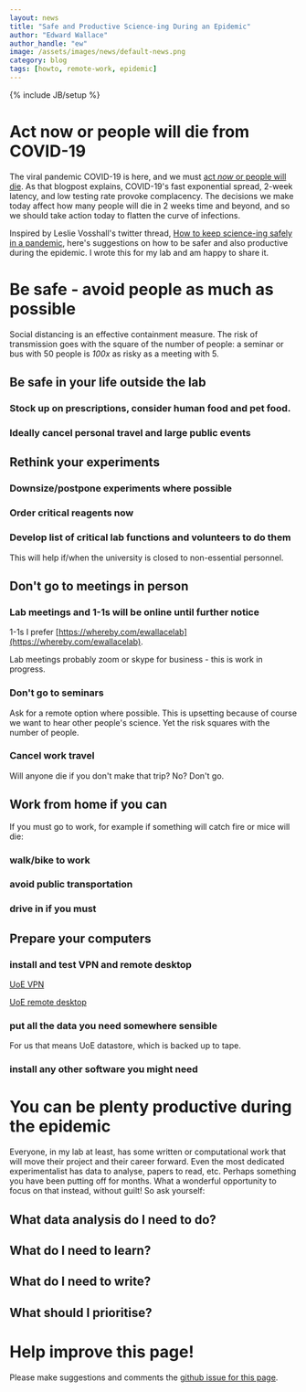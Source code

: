 ```yaml
---
layout: news
title: "Safe and Productive Science-ing During an Epidemic"
author: "Edward Wallace"
author_handle: "ew"
image: /assets/images/news/default-news.png
category: blog
tags: [howto, remote-work, epidemic]
---
```

{% include JB/setup %}

# Act now or people will die from COVID-19

The viral pandemic COVID-19 is here, and we must [act *now* or people will die](https://medium.com/@tomaspueyo/coronavirus-act-today-or-people-will-die-f4d3d9cd99ca). As that blogpost explains, COVID-19's fast exponential spread, 2-week latency, and low testing rate provoke complacency. The decisions we make today affect how many people will die in 2 weeks time and beyond, and so we should take action today to flatten the curve of infections.

Inspired by Leslie Vosshall's twitter thread, [How to keep science-ing safely in a pandemic](https://twitter.com/pollyp1/status/1237523543077736448), here's suggestions on how to be safer and also productive during the epidemic. I wrote this for my lab and am happy to share it.

# Be safe - avoid people as much as possible

Social distancing is an effective containment measure. The risk of transmission goes with the square of the number of people: a seminar or bus with 50 people is *100x* as risky as a meeting with 5.

## Be safe in your life outside the lab

### Stock up on prescriptions, consider human food and pet food.

### Ideally cancel personal travel and large public events

## Rethink your experiments

### Downsize/postpone experiments where possible

### Order critical reagents now

### Develop list of critical lab functions and volunteers to do them

This will help if/when the university is closed to non-essential personnel.

## Don't go to meetings in person

### Lab meetings and 1-1s will be online until further notice

1-1s I prefer [https://whereby.com/ewallacelab](https://whereby.com/ewallacelab).

Lab meetings probably zoom or skype for business - this is work in progress.

### Don't go to seminars

Ask for a remote option where possible. This is upsetting because of course we want to hear other people's science. Yet the risk squares with the number of people.

### Cancel work travel

Will anyone die if you don't make that trip? No? Don't go.

## Work from home if you can

If you must go to work, for example if something will catch fire or mice will die:

### walk/bike to work

### avoid public transportation

### drive in if you must

## Prepare your computers

### install and test VPN and remote desktop

[UoE VPN](https://www.ed.ac.uk/information-services/computing/desktop-personal/vpn)

[UoE remote desktop](https://www.ed.ac.uk/information-services/computing/desktop-personal/off-site-working/remote-desktop)

### put all the data you need somewhere sensible

For us that means UoE datastore, which is backed up to tape.

### install any other software you might need

# You can be plenty productive during the epidemic

Everyone, in my lab at least, has some written or computational work that will move their project and their career forward. Even the most dedicated experimentalist has data to analyse, papers to read, etc. Perhaps something you have been putting off for months. What a wonderful opportunity to focus on that instead, without guilt! So ask yourself:

## What data analysis do I need to do?

## What do I need to learn?

## What do I need to write?

## What should I prioritise?

# Help improve this page!

Please make suggestions and comments the [github issue for this page](https://github.com/ewallace/ewallace.github.io/issues/14).